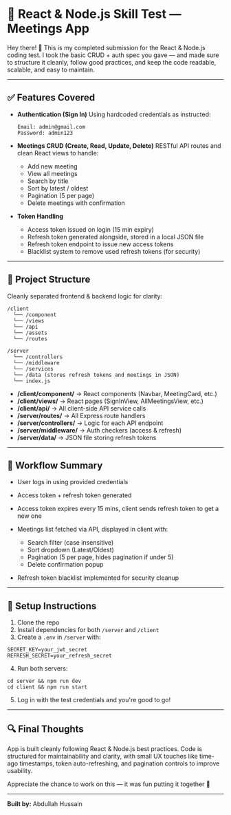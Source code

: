 # 📁 React & Node.js Skill Test — Meetings App

Hey there! 👋
This is my completed submission for the React & Node.js coding test.
I took the basic CRUD + auth spec you gave — and made sure to structure it cleanly, follow good practices, and keep the code readable, scalable, and easy to maintain.

---

## ✅ Features Covered

* **Authentication (Sign In)**
  Using hardcoded credentials as instructed:

  ```
  Email: admin@gmail.com
  Password: admin123
  ```

* **Meetings CRUD (Create, Read, Update, Delete)**
  RESTful API routes and clean React views to handle:

  * Add new meeting
  * View all meetings
  * Search by title
  * Sort by latest / oldest
  * Pagination (5 per page)
  * Delete meetings with confirmation

* **Token Handling**

  * Access token issued on login (15 min expiry)
  * Refresh token generated alongside, stored in a local JSON file
  * Refresh token endpoint to issue new access tokens
  * Blacklist system to remove used refresh tokens (for security)

---

## 📂 Project Structure

Cleanly separated frontend & backend logic for clarity:

```
/client
  └── /component
  └── /views
  └── /api
  └── /assets
  └── /routes

/server
  └── /controllers             
  └── /middleware
  └── /services
  └── /data (stores refresh tokens and meetings in JSON)
  └── index.js
```

* **/client/component/** → React components (Navbar, MeetingCard, etc.)
* **/client/views/** → React pages (SignInView, AllMeetingsView, etc.)
* **/client/api/** → All client-side API service calls
* **/server/routes/** → All Express route handlers
* **/server/controllers/** → Logic for each API endpoint
* **/server/middleware/** → Auth checkers (access & refresh)
* **/server/data/** → JSON file storing refresh tokens

---

## 🔄 Workflow Summary

* User logs in using provided credentials
* Access token + refresh token generated
* Access token expires every 15 mins, client sends refresh token to get a new one
* Meetings list fetched via API, displayed in client with:

  * Search filter (case insensitive)
  * Sort dropdown (Latest/Oldest)
  * Pagination (5 per page, hides pagination if under 5)
  * Delete confirmation popup
* Refresh token blacklist implemented for security cleanup

---

## 🔗 Setup Instructions

1. Clone the repo
2. Install dependencies for both `/server` and `/client`
3. Create a `.env` in `/server` with:

```
SECRET_KEY=your_jwt_secret
REFRESH_SECRET=your_refresh_secret
```

4. Run both servers:

```
cd server && npm run dev
cd client && npm run start
```

5. Log in with the test credentials and you're good to go!

---

## 🔍 Final Thoughts

App is built cleanly following React & Node.js best practices.
Code is structured for maintainability and clarity, with small UX touches like time-ago timestamps, token auto-refreshing, and pagination controls to improve usability.

Appreciate the chance to work on this — it was fun putting it together 💪

---

**Built by:** Abdullah Hussain
